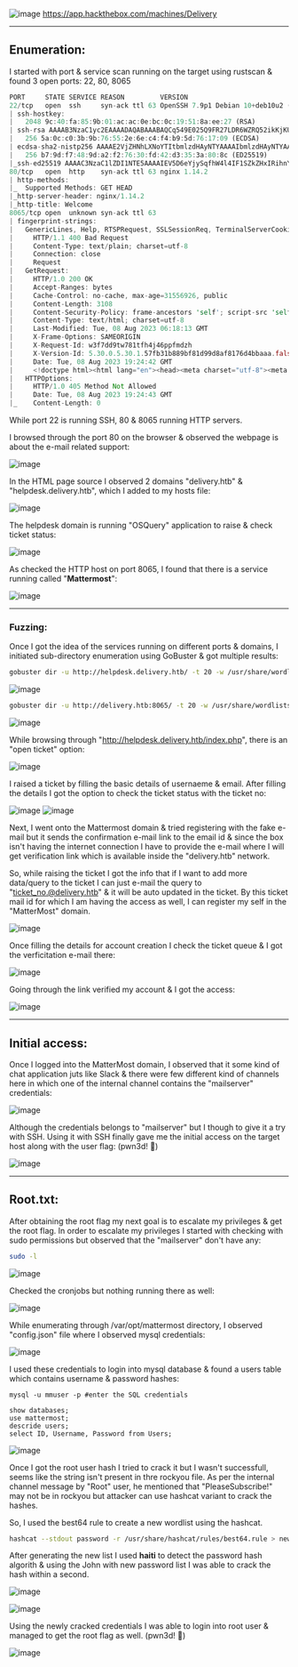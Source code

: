 ![image](https://github.com/F41zK4r1m/HackTheBox/assets/87700008/3730d7a9-8b21-49e5-a3e9-dc44c8a9d454)
https://app.hackthebox.com/machines/Delivery

-----------------------------------------------------------------------------------------------------------------------------------------------------------------------

## Enumeration:

I started with port & service scan running on the target using rustscan & found 3 open ports: 22, 80, 8065

```Rust
PORT     STATE SERVICE REASON         VERSION
22/tcp   open  ssh     syn-ack ttl 63 OpenSSH 7.9p1 Debian 10+deb10u2 (protocol 2.0)
| ssh-hostkey: 
|   2048 9c:40:fa:85:9b:01:ac:ac:0e:bc:0c:19:51:8a:ee:27 (RSA)
| ssh-rsa AAAAB3NzaC1yc2EAAAADAQABAAABAQCq549E025Q9FR27LDR6WZRQ52ikKjKUQLmE9ndEKjB0i1qOoL+WzkvqTdqEU6fFW6AqUIdSEd7GMNSMOk66otFgSoerK6MmH5IZjy4JqMoNVPDdWfmEiagBlG3H7IZ7yAO8gcg0RRrIQjE7XTMV09GmxEUtjojoLoqudUvbUi8COHCO6baVmyjZRlXRCQ6qTKIxRZbUAo0GOY8bYmf9sMLf70w6u/xbE2EYDFH+w60ES2K906x7lyfEPe73NfAIEhHNL8DBAUfQWzQjVjYNOLqGp/WdlKA1RLAOklpIdJQ9iehsH0q6nqjeTUv47mIHUiqaM+vlkCEAN3AAQH5mB/1
|   256 5a:0c:c0:3b:9b:76:55:2e:6e:c4:f4:b9:5d:76:17:09 (ECDSA)
| ecdsa-sha2-nistp256 AAAAE2VjZHNhLXNoYTItbmlzdHAyNTYAAAAIbmlzdHAyNTYAAABBBAiAKnk2lw0GxzzqMXNsPQ1bTk35WwxCa3ED5H34T1yYMiXnRlfssJwso60D34/IM8vYXH0rznR9tHvjdN7R3hY=
|   256 b7:9d:f7:48:9d:a2:f2:76:30:fd:42:d3:35:3a:80:8c (ED25519)
|_ssh-ed25519 AAAAC3NzaC1lZDI1NTE5AAAAIEV5D6eYjySqfhW4l4IF1SZkZHxIRihnY6Mn6D8mLEW7
80/tcp   open  http    syn-ack ttl 63 nginx 1.14.2
| http-methods: 
|_  Supported Methods: GET HEAD
|_http-server-header: nginx/1.14.2
|_http-title: Welcome
8065/tcp open  unknown syn-ack ttl 63
| fingerprint-strings: 
|   GenericLines, Help, RTSPRequest, SSLSessionReq, TerminalServerCookie: 
|     HTTP/1.1 400 Bad Request
|     Content-Type: text/plain; charset=utf-8
|     Connection: close
|     Request
|   GetRequest: 
|     HTTP/1.0 200 OK
|     Accept-Ranges: bytes
|     Cache-Control: no-cache, max-age=31556926, public
|     Content-Length: 3108
|     Content-Security-Policy: frame-ancestors 'self'; script-src 'self' cdn.rudderlabs.com
|     Content-Type: text/html; charset=utf-8
|     Last-Modified: Tue, 08 Aug 2023 06:18:13 GMT
|     X-Frame-Options: SAMEORIGIN
|     X-Request-Id: w3f7dd9tw781tfh4j46ppfmdzh
|     X-Version-Id: 5.30.0.5.30.1.57fb31b889bf81d99d8af8176d4bbaaa.false
|     Date: Tue, 08 Aug 2023 19:24:42 GMT
|     <!doctype html><html lang="en"><head><meta charset="utf-8"><meta name="viewport" content="width=device-width,initial-scale=1,maximum-scale=1,user-scalable=0"><meta name="robots" content="noindex, nofollow"><meta name="referrer" content="no-referrer"><title>Mattermost</title><meta name="mobile-web-app-capable" content="yes"><meta name="application-name" content="Mattermost"><meta name="format-detection" content="telephone=no"><link re
|   HTTPOptions: 
|     HTTP/1.0 405 Method Not Allowed
|     Date: Tue, 08 Aug 2023 19:24:43 GMT
|_    Content-Length: 0
```

While port 22 is running SSH, 80 & 8065 running HTTP servers.

I browsed through the port 80 on the browser & observed the webpage is about the e-mail related support:

![image](https://github.com/F41zK4r1m/HackTheBox/assets/87700008/bb840326-732e-4ce8-a689-c65376ba78ab)


In the HTML page source I observed 2 domains "delivery.htb" & "helpdesk.delivery.htb", which I added to my hosts file:

![image](https://github.com/F41zK4r1m/HackTheBox/assets/87700008/3f6887e4-a83f-4de7-8faa-1a7eebbefb4a)

The helpdesk domain is running "OSQuery" application to raise & check ticket status:

![image](https://github.com/F41zK4r1m/HackTheBox/assets/87700008/fc6196e6-7139-4788-982e-061d82a90b74)

As checked the HTTP host on port 8065, I found that there is a service running called "**Mattermost**":

![image](https://github.com/F41zK4r1m/HackTheBox/assets/87700008/811f7b2b-5cea-43a9-b24b-abe0cffe7b78)

-----------------------------------------------------------------------------------------------------------------------------------------------------------------------

### Fuzzing:

Once I got the idea of the services running on different ports & domains, I initiated sub-directory enumeration using GoBuster & got multiple results:

```bash
gobuster dir -u http://helpdesk.delivery.htb/ -t 20 -w /usr/share/wordlists/dirbuster/directory-list-2.3-medium.txt -x txt,php -e -b 404,403 -k
```
![image](https://github.com/F41zK4r1m/HackTheBox/assets/87700008/4a9e5208-2b3d-42b1-9cb8-9536f0deddcb)

```bash
gobuster dir -u http://delivery.htb:8065/ -t 20 -w /usr/share/wordlists/dirbuster/directory-list-2.3-medium.txt -x txt,php -e -b 404,403 -k --exclude-length 3108
```
![image](https://github.com/F41zK4r1m/HackTheBox/assets/87700008/08743205-8878-49bb-9b6b-ef4d8bc079f2)

While browsing through "http://helpdesk.delivery.htb/index.php", there is an "open ticket" option:

![image](https://github.com/F41zK4r1m/HackTheBox/assets/87700008/1aa41cd1-6fae-44b6-abc9-43c8ad84e40d)

I raised a ticket by filling the basic details of usernaeme & email. After filling the details I got the option to check the ticket status with the ticket no:

![image](https://github.com/F41zK4r1m/HackTheBox/assets/87700008/da0aa1e4-3f18-43f9-97a0-3e697ad0aa26)
![image](https://github.com/F41zK4r1m/HackTheBox/assets/87700008/0c2cd384-61d0-43ad-94a0-79b0f7cc6eb7)

Next, I went onto the Mattermost domain & tried registering with the fake e-mail but it sends the confirmation e-mail link to the email id & since the box isn't having the internet connection I have to provide the e-mail where I will get verification link which is available inside the "delivery.htb" network.

So, while raising the ticket I got the info that if I want to add more data/query to the ticket I can just e-mail the query to "ticket_no.@delivery.htb" & it will be auto updated in the ticket. By this ticket mail id for which I am having the access as well, I can register my self in the "MatterMost" domain.

![image](https://github.com/F41zK4r1m/HackTheBox/assets/87700008/3e4d5947-7f4d-49d7-90f1-b776d67f8401)

Once filling the details for account creation I check the ticket queue & I got the verficitation e-mail there:

![image](https://github.com/F41zK4r1m/HackTheBox/assets/87700008/059a283f-9f00-4a8d-b525-d69930e40330)

Going through the link verified my account & I got the access:

![image](https://github.com/F41zK4r1m/HackTheBox/assets/87700008/c038998b-9058-434f-82a5-1eee770bbde7)

-----------------------------------------------------------------------------------------------------------------------------------------------------------------------

## Initial access:

Once I logged into the MatterMost domain, I observed that it some kind of chat application juts like Slack & there were few different kind of channels here in which one of the internal channel contains the "mailserver" credentials:

![image](https://github.com/F41zK4r1m/HackTheBox/assets/87700008/ccd1368e-e017-4cf1-b94c-42c271a3deb4)

Although the credentials belongs to "mailserver" but I though to give it a try with SSH. Using it with SSH finally gave me the initial access on the target host along with the user flag: (pwn3d! 🙂)

![image](https://github.com/F41zK4r1m/HackTheBox/assets/87700008/9528b60b-a342-400b-b726-bb2b0659da29)


-----------------------------------------------------------------------------------------------------------------------------------------------------------------------

## Root.txt:

After obtaining the root flag my next goal is to escalate my privileges & get the root flag. In order to escalate my privileges I started with checking with sudo permissions but observed that the "mailserver" don't have any:

```bash
sudo -l
```
![image](https://github.com/F41zK4r1m/HackTheBox/assets/87700008/9baed0da-8b81-471d-8daa-d0520fc97e0e)

Checked the cronjobs but nothing running there as well:

![image](https://github.com/F41zK4r1m/HackTheBox/assets/87700008/cd68f7c2-0ff1-4b40-8ed2-baf0a8577143)

While enumerating through /var/opt/mattermost directory, I observed "config.json" file where I observed mysql credentials:

![image](https://github.com/F41zK4r1m/HackTheBox/assets/87700008/d9cd7af2-7e94-4586-ae4e-652d91a39d77)

I used these credentials to login into mysql database & found a users table which contains username & password hashes:

```mysql
mysql -u mmuser -p #enter the SQL credentials

show databases;
use mattermost;
descride users;
select ID, Username, Password from Users;
```
![image](https://github.com/F41zK4r1m/HackTheBox/assets/87700008/09550379-d21d-4866-962a-c19a0f9d7ea0)

Once I got the root user hash I tried to crack it but I wasn't successfull, seems like the string isn't present in thre rockyou file. 
As per the internal channel message by "Root" user, he mentioned that "PleaseSubscribe!" may not be in rockyou but attacker can use hashcat variant to crack the hashes.

So, I used the best64 rule to create a new wordlist using the hashcat.

```bash
hashcat --stdout password -r /usr/share/hashcat/rules/best64.rule > new_pass_list #where password file contains "PleaseSubscribe!"
```

After generating the new list I used **haiti** to detect the password hash algorith & using the John with new password list I was able to crack the hash within a second.

![image](https://github.com/F41zK4r1m/HackTheBox/assets/87700008/cea17abc-8fa9-4198-b8d3-de2b12d97382)

![image](https://github.com/F41zK4r1m/HackTheBox/assets/87700008/e4af615f-fbdc-4e37-be2e-815c1779d2b3)

Using the newly cracked credentials I was able to login into root user & managed to get the root flag as well. (pwn3d! 🙂)

![image](https://github.com/F41zK4r1m/HackTheBox/assets/87700008/f91e71a9-f07a-4d92-a945-da290742e6bd)

